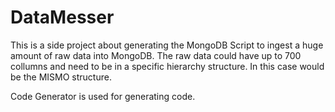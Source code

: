 # DataMesser
This is a side project about generating the MongoDB Script to ingest a huge amount of raw data into MongoDB. 
The raw data could have up to 700 collumns and need to be in a specific hierarchy structure. In this case would be the MISMO structure.

Code Generator is used for generating code.
